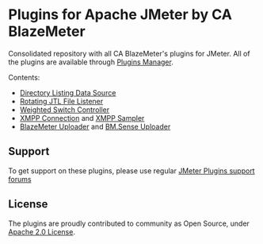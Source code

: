 # Plugins for Apache JMeter by CA BlazeMeter
Consolidated repository with all CA BlazeMeter's plugins for JMeter. All of the plugins are available through [Plugins Manager](https://jmeter-plugins.org/wiki/PluginsManager/).

Contents:
 - [Directory Listing Data Source](directory-listing/DirectoryListing.md)
 - [Rotating JTL File Listener](rotating-listener/RotatingListener.md)
 - [Weighted Switch Controller](wsc/WeightedSwitchController.md)
 - [XMPP Connection](xmpp/XMPPConnection.md) and [XMPP Sampler](xmpp/XMPPSampler.md)  
 - [BlazeMeter Uploader](sense-uploader/BlazeMeterUploader.md) and [BM.Sense Uploader](sense-uploader/LoadosophiaUploader.md)

## Support

To get support on these plugins, please use regular [JMeter Plugins support forums](https://groups.google.com/forum/#!forum/jmeter-plugins)

## License

The plugins are proudly contributed to community as Open Source, under [Apache 2.0 License](LICENSE).
